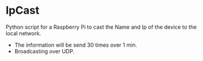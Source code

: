 # IpCast
Python script for a Raspberry Pi to cast the Name and Ip of the device to the local network.  
- The information will be send 30 times over 1 min. 
- Broadcasting over UDP.
